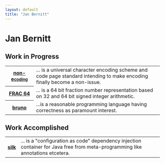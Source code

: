 ```yaml
---
layout: default
title: "Jan Bernitt"
---
```


# Jan Bernitt

## Work in Progress
<table class="work">
<tr class="none">
	<th><a href="http://non-encoding.github.io/">non-e<small>coding</small></a></th>
	<td onclick="window.open('http://non-encoding.github.io/', '_self')">
		... is a universal character encoding scheme and code page standard intending to make encoding finally become a non-issue.</td>
</tr>
<tr class="frac64">
	<th><a href="http://frac64.github.io/">FRAC&nbsp;64</a></th>
	<td onclick="window.open('http://frac64.github.io/', '_self')">... is a 64 bit fraction number representation based on 32 and 64 bit signed integer arithmetic.</td>
</tr>
<tr class="bruno">
	<th><a href="http://www.bruno-lang.com/">bruno</a></th>
	<td onclick="window.open('http://www.bruno-lang.com/', '_self')">...is a reasonable programming language having correctness as paramount interest.</td>
</tr>
</table>

## Work Accomplished
<table class="work">
<tr class="silk">
	<th><a href="http://www.silkdi.com/">silk</a></th>
	<td onclick="window.open('http://www.silkdi.com/', '_self')">... is a "configuration as code" dependency injection container for Java free from meta-programming like annotations etcetera.</td>
</tr>
</table>
